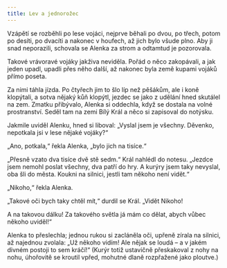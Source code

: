 ```yaml
---
title: Lev a jednorožec
---
```


Vzápětí se rozběhli po lese vojáci, nejprve běhali po dvou, po třech, potom po desíti, po dvacíti a nakonec v houfech, až jich bylo všude plno. Aby ji snad neporazili, schovala se Alenka za strom a odtamtud je pozorovala.

  

Takové vrávoravé vojáky jakživa neviděla. Pořád o něco zakopávali, a jak jeden upadl, upadli přes něho další, až nakonec byla země kupami vojáků přímo poseta.

Za nimi táhla jízda. Po čtyřech jim to šlo líp než pěšákům, ale i koně klopýtali, a sotva nějaký kůň klopýtl, jezdec se jako z udělání hned skutálel na zem. Zmatku přibývalo, Alenka si oddechla, když se dostala na volné prostranství. Seděl tam na zemi Bílý Král a něco si zapisoval do notýsku.

Jakmile uviděl Alenku, hned si liboval: „Vyslal jsem je všechny. Děvenko, nepotkala jsi v lese nějaké vojáky?“

„Ano, potkala,“ řekla Alenka, „bylo jich na tisíce.“

„Přesně vzato dva tisíce dvě stě sedm.“ Král nahlédl do notesu. „Jezdce jsem nemohl poslat všechny, dva patří do hry. A kurýry jsem taky nevyslal, oba šli do města. Koukni na silnici, jestli tam někoho není vidět.“

„Nikoho,“ řekla Alenka.

„Takové oči bych taky chtěl mít,“ durdil se Král. „Vidět Nikoho!

A na takovou dálku! Za takového světla já mám co dělat, abych vůbec někoho uviděl!“

Alenka to přeslechla; jednou rukou si zacláněla oči, upřeně zírala na silnici, až najednou zvolala: „Už někoho vidím! Ale nějak se loudá – a v jakém divném postoji to sem kráčí!“ (Kurýr totiž ustavičně přeskakoval z nohy na nohu, úhořovitě se kroutil vpřed, mohutné dlaně rozpřažené jako ploutve.)
